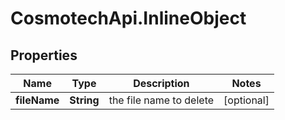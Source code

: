 # CosmotechApi.InlineObject

## Properties

Name | Type | Description | Notes
------------ | ------------- | ------------- | -------------
**fileName** | **String** | the file name to delete | [optional] 


